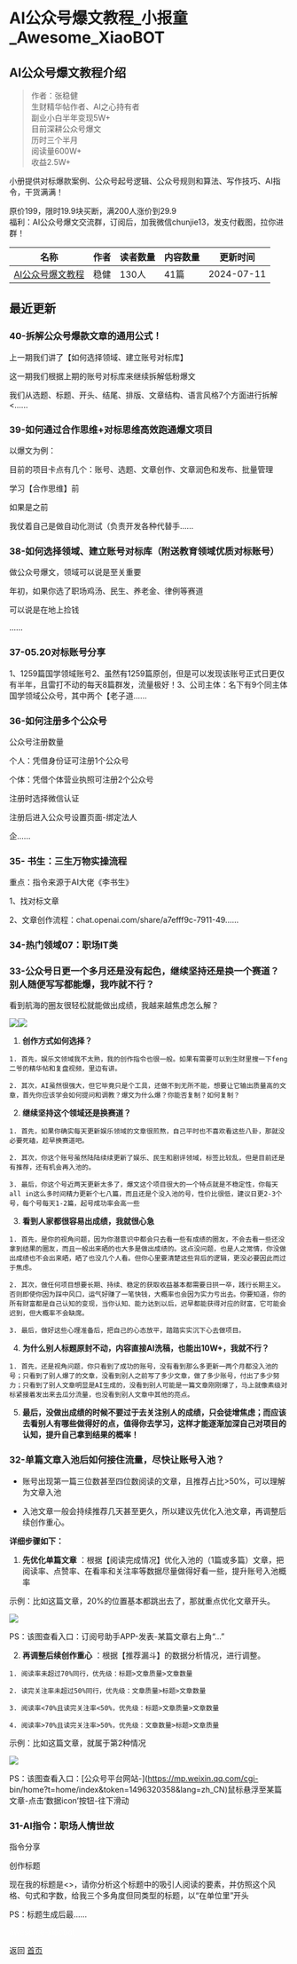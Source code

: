 # AI公众号爆文教程_小报童_Awesome_XiaoBOT

## AI公众号爆文教程介绍
> 作者：张稳健    
生财精华帖作者、AI之心持有者    
副业小白半年变现5W+    
目前深耕公众号爆文    
历时三个半月    
阅读量600W+    
收益2.5W+    
    
小册提供对标爆款案例、公众号起号逻辑、公众号规则和算法、写作技巧、AI指令，干货满满！    
    
原价199，限时19.9块买断，满200人涨价到29.9    
福利：AI公众号爆文交流群，订阅后，加我微信chunjie13，发支付截图，拉你进群！  
  


|名称|作者|读者数量|内容数量|更新时间|
|---|---|---|---|---|
|[AI公众号爆文教程](https://xiaobot.net/p/zt989799?refer=0b133df9-27dc-423b-8101-639049001c13)|稳健|130人|41篇|2024-07-11|

## 最近更新
### 40-拆解公众号爆款文章的通用公式！

上一期我们讲了【如何选择领域、建立账号对标库】

这一期我们根据上期的账号对标库来继续拆解低粉爆文

我们从选题、标题、开头、结尾、排版、文章结构、语言风格7个方面进行拆解<......

### 39-如何通过合作思维+对标思维高效跑通爆文项目

以爆文为例：

目前的项目卡点有几个：账号、选题、文章创作、文章润色和发布、批量管理

学习【合作思维】前

如果是之前

我仗着自己是做自动化测试（负责开发各种代替手......

### 38-如何选择领域、建立账号对标库（附送教育领域优质对标账号）

做公众号爆文，领域可以说是至关重要

年初，如果你选了职场鸡汤、民生、养老金、律例等赛道

可以说是在地上捡钱

......

### 37-05.20对标账号分享

1、1259篇国学领域账号2、虽然有1259篇原创，但是可以发现该账号正式日更仅有半年，且雷打不动的每天8篇群发，流量极好！3、公司主体：名下有9个同主体国学领域公众号，其中两个【老子道......

### 36-如何注册多个公众号

公众号注册数量

个人：凭借身份证可注册1个公众号

个体：凭借个体营业执照可注册2个公众号

注册时选择微信认证

注册后进入公众号设置页面-绑定法人

企......

### 35- 书生：三生万物实操流程

重点：指令来源于AI大佬《李书生》

1、找对标文章

2、文章创作流程：chat.openai.com/share/a7efff9c-7911-49......

### 34-热门领域07：职场IT类

### 33-公众号日更一个多月还是没有起色，继续坚持还是换一个赛道？ 别人随便写写都能爆，我咋就不行？
看到航海的圈友很轻松就能做出成绩，我越来越焦虑怎么解？

![](https://static.xiaobot.net/file/2024-03-28/306156/f72244738ca62c6f4ca5a903fdfa2bdf.png)![](https://static.xiaobot.net/file/2024-03-28/306156/1a39738f74c5e618dee1cb85800081e8.png)

  1. **创作方式如何选择？**

    1. 首先，娱乐文领域我不太熟，我的创作指令也很一般。如果有需要可以到生财里搜一下feng二爷的精华帖和复盘视频，里边有讲。

    2. 其次，AI虽然很强大，但它毕竟只是个工具，还做不到无所不能，想要让它输出质量高的文章，首先你应该学会如何提问和调教？爆文为什么爆？你能否复制？如何复制？

  2. **继续坚持这个领域还是换赛道？**

    1. 首先，如果你确实每天更新娱乐领域的文章很煎熬，自己平时也不喜欢看这些八卦，那就没必要死磕，趁早换赛道吧。

    2. 其次，你这个账号虽然陆陆续续更新了娱乐、民生和剧评领域，标签比较乱，但是目前还是有推荐，还有机会再入池的。

    3. 最后，你这个号近两天更新太多了，爆文这个项目很大的一个特点就是不稳定性，你每天all in这么多时间精力更新个七八篇，而且还是个没入池的号，性价比很低，建议日更2-3个号，每个号每天1-2篇，起号成功率会高一些

  3. **看到人家都很容易出成绩，我就很心急**

    1. 首先，是你的视角问题，因为你潜意识中都会只去看一些有成绩的圈友，不会去看一些还没拿到结果的圈友，而且一般出来晒的也大多是做出成绩的。这点没问题，也是人之常情，你没做出成绩也不会出来晒，晒了也没几个人看。但你心里要清楚这些背后的逻辑，更没必要因此而过于焦虑。

    2. 其次，做任何项目想要长期、持续、稳定的获取收益基本都需要日拱一卒，践行长期主义。否则即使你因为踩中风口，运气好赚了一笔快钱，大概率也会因为实力亏出去。你要知道，你的所有财富都是自己认知的变现，当你认知、能力达到以后，迟早都能获得对应的财富，它可能会迟到，但大概率不会缺席。

    3. 最后，做好这些心理准备后，把自己的心态放平，踏踏实实沉下心去做项目。

  4. **为什么别人标题原封不动，内容直接AI洗稿，也能出10W+，我就不行？**

    1. 首先，还是视角问题，你只看到了成功的账号，没有看到那么多更新一两个月都没入池的号；只看到了别人爆了的文章，没看到别人之前写了多少文章，做了多少账号，付出了多少努力；只看到了别人文章明显是AI生成的，没看到别人可能是一篇文章刚刚爆了，马上就像素级对标紧接着发出来去瓜分流量，也没看到别人文章中其他的亮点。

  5. **最后，没做出成绩的时候不要过于去关注别人的成绩，只会徒增焦虑；而应该去看别人有哪些做得好的点，值得你去学习，这样才能逐渐加深自己对项目的认知，提升自己拿到结果的概率！**

### 32-单篇文章入池后如何接住流量，尽快让账号入池？

  * 账号出现第一篇三位数甚至四位数阅读的文章，且推荐占比>50%，可以理解为文章入池

  * 入池文章一般会持续推荐几天甚至更久，所以建议先优化入池文章，再调整后续创作重心。

**详细步骤如下：**

  1. **先优化单篇文章** ：根据【阅读完成情况】优化入池的（1篇或多篇）文章，把阅读率、点赞率、在看率和关注率等数据尽量做得好看一些，提升账号入池概率

示例：比如这篇文章，20%的位置基本都跳出去了，那就重点优化文章开头。

![](https://static.xiaobot.net/file/2024-03-25/306156/4350298f18285035290d030fa08d7be8.png)

PS：该图查看入口：订阅号助手APP-发表-某篇文章右上角“...”

  2. **再调整后续创作重心** ：根据【推荐漏斗】的数据分析情况，进行调整。

    1. 阅读率未超过70%同行，优先级：标题>文章质量>文章数量

    2. 读完关注率未超过50%同行，优先级：文章质量>标题>文章数量

    3. 阅读率<70%且读完关注率<50%，优先级：标题>文章质量>文章数量

    4. 阅读率>70%且读完关注率>50%，优先级：文章数量>标题>文章质量

示例：比如这篇文章，就属于第2种情况

![](https://static.xiaobot.net/file/2024-03-25/306156/69fbc750511692b2dae879785011d4ff.png)

PS：该图查看入口：[公众号平台网站-](https://mp.weixin.qq.com/cgi-
bin/home?t=home/index&token=1496320358&lang=zh_CN)鼠标悬浮至某篇文章-点击‘数据icon’按钮-往下滑动

### 31-AI指令：职场人情世故

指令分享

创作标题

现在我的标题是<>，请你分析这个标题中的吸引人阅读的要素，并仿照这个风格、句式和字数，给我三个多角度但同类型的标题，以“在单位里”开头

PS：标题生成后最......


<a href="https://github.com/Reno9527/awesome-xiaobot" style="color: white; text-decoration: none;">awesome-xiaobot</a>

返回 [首页](../README.md)
